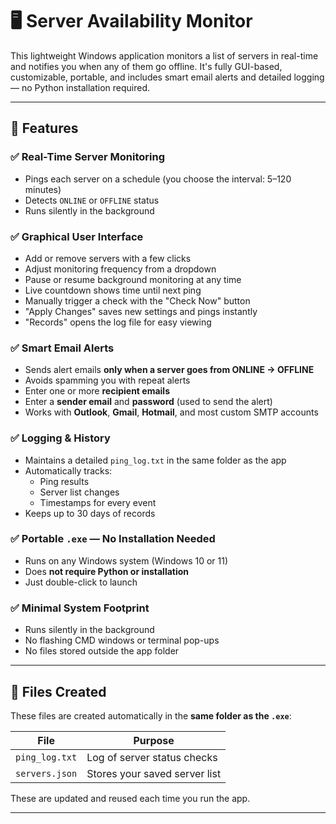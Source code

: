 # 🖥️ Server Availability Monitor

This lightweight Windows application monitors a list of servers in real-time and notifies you when any of them go offline. It's fully GUI-based, customizable, portable, and includes smart email alerts and detailed logging — no Python installation required.

---

## 🚀 Features

### ✅ Real-Time Server Monitoring
- Pings each server on a schedule (you choose the interval: 5–120 minutes)
- Detects `ONLINE` or `OFFLINE` status
- Runs silently in the background

### ✅ Graphical User Interface
- Add or remove servers with a few clicks
- Adjust monitoring frequency from a dropdown
- Pause or resume background monitoring at any time
- Live countdown shows time until next ping
- Manually trigger a check with the "Check Now" button
- "Apply Changes" saves new settings and pings instantly
- "Records" opens the log file for easy viewing

### ✅ Smart Email Alerts
- Sends alert emails **only when a server goes from ONLINE → OFFLINE**
- Avoids spamming you with repeat alerts
- Enter one or more **recipient emails**
- Enter a **sender email** and **password** (used to send the alert)
- Works with **Outlook**, **Gmail**, **Hotmail**, and most custom SMTP accounts

### ✅ Logging & History
- Maintains a detailed `ping_log.txt` in the same folder as the app
- Automatically tracks:
  - Ping results
  - Server list changes
  - Timestamps for every event
- Keeps up to 30 days of records

### ✅ Portable `.exe` — No Installation Needed
- Runs on any Windows system (Windows 10 or 11)
- Does **not require Python or installation**
- Just double-click to launch

### ✅ Minimal System Footprint
- Runs silently in the background
- No flashing CMD windows or terminal pop-ups
- No files stored outside the app folder

---

## 📂 Files Created

These files are created automatically in the **same folder as the `.exe`**:

| File            | Purpose                          |
|-----------------|----------------------------------|
| `ping_log.txt`  | Log of server status checks      |
| `servers.json`  | Stores your saved server list    |

These are updated and reused each time you run the app.

---

